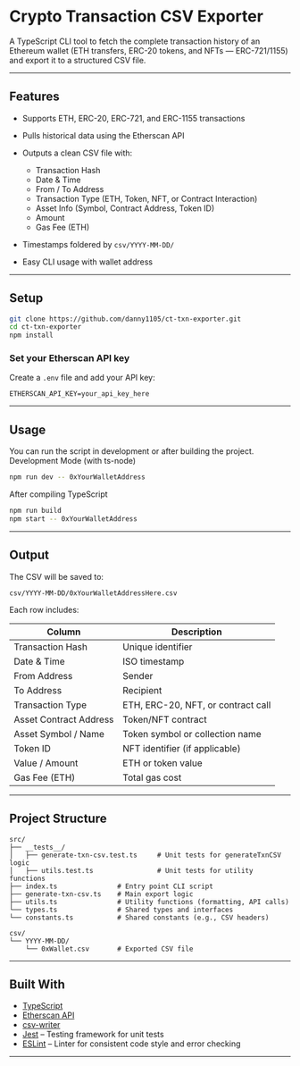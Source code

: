 # Crypto Transaction CSV Exporter

A TypeScript CLI tool to fetch the complete transaction history of an Ethereum wallet (ETH transfers, ERC-20 tokens, and NFTs — ERC-721/1155) and export it to a structured CSV file.

---

## Features

* Supports ETH, ERC-20, ERC-721, and ERC-1155 transactions
* Pulls historical data using the Etherscan API
* Outputs a clean CSV file with:

  * Transaction Hash
  * Date & Time
  * From / To Address
  * Transaction Type (ETH, Token, NFT, or Contract Interaction)
  * Asset Info (Symbol, Contract Address, Token ID)
  * Amount
  * Gas Fee (ETH)
* Timestamps foldered by `csv/YYYY-MM-DD/`
* Easy CLI usage with wallet address

---

## Setup

```bash
git clone https://github.com/danny1105/ct-txn-exporter.git
cd ct-txn-exporter
npm install
```

### Set your Etherscan API key

Create a `.env` file and add your API key:

```
ETHERSCAN_API_KEY=your_api_key_here
```

---

## Usage

You can run the script in development or after building the project.
Development Mode (with ts-node)

```bash
npm run dev -- 0xYourWalletAddress
```

After compiling TypeScript

```bash
npm run build
npm start -- 0xYourWalletAddress
```

---

## Output

The CSV will be saved to:

```
csv/YYYY-MM-DD/0xYourWalletAddressHere.csv
```

Each row includes:

| Column                 | Description                        |
| ---------------------- | ---------------------------------- |
| Transaction Hash       | Unique identifier                  |
| Date & Time            | ISO timestamp                      |
| From Address           | Sender                             |
| To Address             | Recipient                          |
| Transaction Type       | ETH, ERC-20, NFT, or contract call |
| Asset Contract Address | Token/NFT contract                 |
| Asset Symbol / Name    | Token symbol or collection name    |
| Token ID               | NFT identifier (if applicable)     |
| Value / Amount         | ETH or token value                 |
| Gas Fee (ETH)          | Total gas cost                     |

---

## Project Structure

```
src/
├── __tests__/             
│   ├── generate-txn-csv.test.ts     # Unit tests for generateTxnCSV logic
│   ├── utils.test.ts                # Unit tests for utility functions
├── index.ts               # Entry point CLI script
├── generate-txn-csv.ts    # Main export logic
├── utils.ts               # Utility functions (formatting, API calls)
└── types.ts               # Shared types and interfaces
└── constants.ts           # Shared constants (e.g., CSV headers)

csv/
└── YYYY-MM-DD/
    └── 0xWallet.csv       # Exported CSV file
```

---

## Built With

* [TypeScript](https://www.typescriptlang.org/)
* [Etherscan API](https://docs.etherscan.io/)
* [csv-writer](https://www.npmjs.com/package/csv-writer)
* [Jest](https://jestjs.io/) – Testing framework for unit tests
* [ESLint](https://eslint.org/) – Linter for consistent code style and error checking

---
